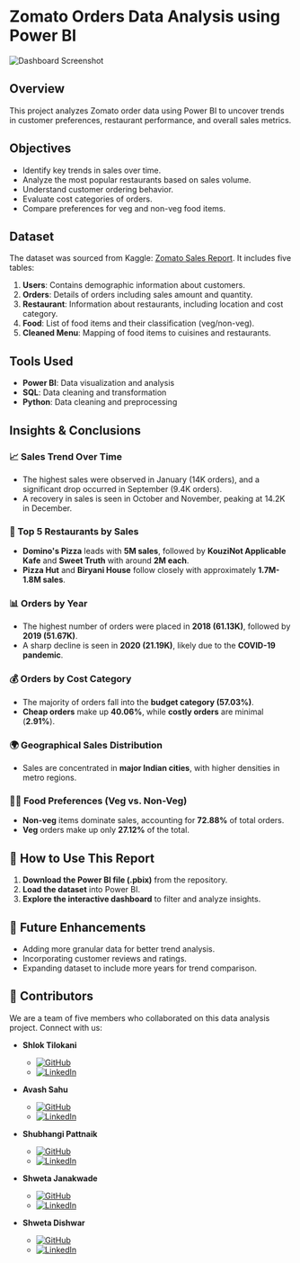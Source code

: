 # Zomato Orders Data Analysis using Power BI

![Dashboard Screenshot](https://github.com/shloktilokani/PowerBI-Zomato-Data-Analysis/blob/main/Res/Dashboard%20Recording.gif)

## Overview
This project analyzes Zomato order data using Power BI to uncover trends in customer preferences, restaurant performance, and overall sales metrics.

## Objectives
- Identify key trends in sales over time.
- Analyze the most popular restaurants based on sales volume.
- Understand customer ordering behavior.
- Evaluate cost categories of orders.
- Compare preferences for veg and non-veg food items.

## Dataset
The dataset was sourced from Kaggle: [Zomato Sales Report](https://www.kaggle.com/code/babuninayak820/zomato-sales-report-power-bi/input). It includes five tables:
1. **Users**: Contains demographic information about customers.
2. **Orders**: Details of orders including sales amount and quantity.
3. **Restaurant**: Information about restaurants, including location and cost category.
4. **Food**: List of food items and their classification (veg/non-veg).
5. **Cleaned Menu**: Mapping of food items to cuisines and restaurants.

## Tools Used
- **Power BI**: Data visualization and analysis
- **SQL**: Data cleaning and transformation
- **Python**: Data cleaning and preprocessing

## Insights & Conclusions
### 📈 Sales Trend Over Time
- The highest sales were observed in January (14K orders), and a significant drop occurred in September (9.4K orders).
- A recovery in sales is seen in October and November, peaking at 14.2K in December.

### 🍕 Top 5 Restaurants by Sales
- **Domino's Pizza** leads with **5M sales**, followed by **KouziNot Applicable Kafe** and **Sweet Truth** with around **2M each**.
- **Pizza Hut** and **Biryani House** follow closely with approximately **1.7M-1.8M sales**.

### 📊 Orders by Year
- The highest number of orders were placed in **2018 (61.13K)**, followed by **2019 (51.67K)**.
- A sharp decline is seen in **2020 (21.19K)**, likely due to the **COVID-19 pandemic**.

### 💰 Orders by Cost Category
- The majority of orders fall into the **budget category (57.03%)**.
- **Cheap orders** make up **40.06%**, while **costly orders** are minimal (**2.91%**).

### 🌍 Geographical Sales Distribution
- Sales are concentrated in **major Indian cities**, with higher densities in metro regions.

### 🥩🍛 Food Preferences (Veg vs. Non-Veg)
- **Non-veg** items dominate sales, accounting for **72.88%** of total orders.
- **Veg** orders make up only **27.12%** of the total.

## 📌 How to Use This Report
1. **Download the Power BI file (.pbix)** from the repository.
2. **Load the dataset** into Power BI.
3. **Explore the interactive dashboard** to filter and analyze insights.

## 🚀 Future Enhancements
- Adding more granular data for better trend analysis.
- Incorporating customer reviews and ratings.
- Expanding dataset to include more years for trend comparison.

## 👥 Contributors
We are a team of five members who collaborated on this data analysis project. Connect with us:

- **Shlok Tilokani**  
  - [![GitHub](https://img.shields.io/badge/GitHub-181717?style=for-the-badge&logo=github&logoColor=white)](https://github.com/shloktilokani)  
  - [![LinkedIn](https://img.shields.io/badge/LinkedIn-0A66C2?style=for-the-badge&logo=linkedin&logoColor=white)](https://www.linkedin.com/in/shloktilokani/)

- **Avash Sahu**  
  - [![GitHub](https://img.shields.io/badge/GitHub-181717?style=for-the-badge&logo=github&logoColor=white)](https://github.com/avashsahu)  
  - [![LinkedIn](https://img.shields.io/badge/LinkedIn-0A66C2?style=for-the-badge&logo=linkedin&logoColor=white)](https://www.linkedin.com/in/avashsahu/)

- **Shubhangi Pattnaik**  
  - [![GitHub](https://img.shields.io/badge/GitHub-181717?style=for-the-badge&logo=github&logoColor=white)](https://github.com/Shubhangi017)  
  - [![LinkedIn](https://img.shields.io/badge/LinkedIn-0A66C2?style=for-the-badge&logo=linkedin&logoColor=white)](https://www.linkedin.com/in/shubhangi-pattnaik-0417/)

- **Shweta Janakwade**  
  - [![GitHub](https://img.shields.io/badge/GitHub-181717?style=for-the-badge&logo=github&logoColor=white)](https://github.com/108Shweta)  
  - [![LinkedIn](https://img.shields.io/badge/LinkedIn-0A66C2?style=for-the-badge&logo=linkedin&logoColor=white)](https://www.linkedin.com/in/shweta-janakwade-a3698b236/)

- **Shweta Dishwar**  
  - [![GitHub](https://img.shields.io/badge/GitHub-181717?style=for-the-badge&logo=github&logoColor=white)](https://github.com/ShwetaDishwar)  
  - [![LinkedIn](https://img.shields.io/badge/LinkedIn-0A66C2?style=for-the-badge&logo=linkedin&logoColor=white)](https://www.linkedin.com/in/sdishwar10/)
